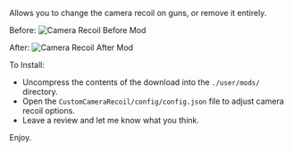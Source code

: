 Allows you to change the camera recoil on guns, or remove it entirely.

Before:
![Camera Recoil Before Mod](https://downloadthisfor.me/spt-aki-mods/CustomCameraRecoil/Before.gif "Camera Recoil Before Mod")

After:
![Camera Recoil After Mod](https://downloadthisfor.me/spt-aki-mods/CustomCameraRecoil/After.gif "Camera Recoil After Mod")

To Install:

 - Uncompress the contents of the download into the `./user/mods/` directory.
 - Open the `CustomCameraRecoil/config/config.json` file to adjust camera recoil options.
 - Leave a review and let me know what you think.

Enjoy.
